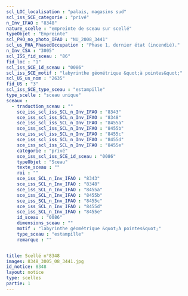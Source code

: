 ```yaml
---
scl_LOC_localisation : "palais, magasins sud"
scl_iss_SCE_categorie : "privé"
n_Inv_IFAO : "8348"
nature_scelle : "empreinte de sceau sur scellé"
typeObjet : "Empreinte"
scl_PHO_no_photo_IFAO : "NU_2008_3441"
scl_us_PHA_PhasedOccupation : "Phase 1, dernier état (incendié)."
n_Inv_CSA : "3005"
scl_ISS_fid_sceau : "86"
fid_loc : "1"
scl_iss_SCE_id_sceau : "0086"
scl_iss_SCE_motif : "labyrinthe géométrique &quot;à pointes&quot;"
scl_US_us_nom : "2635"
fid_US : "3"
scl_iss_SCE_type_sceau : "estampille"
type_scelle : "sceau unique"
sceaux :
  - traduction_sceau : ""
    sce_iss_scl_iss_SCL_n_Inv_IFAO : "8343"
    sce_iss_scl_iss_SCL_n_Inv_IFAO : "8348"
    sce_iss_scl_iss_SCL_n_Inv_IFAO : "8455a"
    sce_iss_scl_iss_SCL_n_Inv_IFAO : "8455b"
    sce_iss_scl_iss_SCL_n_Inv_IFAO : "8455c"
    sce_iss_scl_iss_SCL_n_Inv_IFAO : "8455d"
    sce_iss_scl_iss_SCL_n_Inv_IFAO : "8455e"
    categorie : "privé"
    sce_iss_scl_iss_SCE_id_sceau : "0086"
    typeObjet : "Sceau"
    texte_sceau : ""
    roi : ""
    sce_iss_SCL_n_Inv_IFAO : "8343"
    sce_iss_SCL_n_Inv_IFAO : "8348"
    sce_iss_SCL_n_Inv_IFAO : "8455a"
    sce_iss_SCL_n_Inv_IFAO : "8455b"
    sce_iss_SCL_n_Inv_IFAO : "8455c"
    sce_iss_SCL_n_Inv_IFAO : "8455d"
    sce_iss_SCL_n_Inv_IFAO : "8455e"
    id_sceau : "0086"
    dimensions_sceau : ""
    motif : "labyrinthe géométrique &quot;à pointes&quot;"
    type_sceau : "estampille"
    remarque : ""


title: Scellé n°8348
images: 8348_3005_08_3441.jpg
id_notice: 8348
layout: notice
type: scelles
partie: 1
---
```

